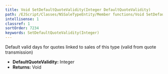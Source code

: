 ```yaml
---
title: Void SetDefaultQuoteValidity(Integer DefaultQuoteValidity)
path: /EJScript/Classes/NSSaleTypeEntity/Member functions/Void SetDefaultQuoteValidity(Integer p_0)
intellisense: 1
classref: 1
sortOrder: 7234
keywords: SetDefaultQuoteValidity(Integer)
---
```



Default valid days for quotes linked to sales of this type (valid from quote transmission)



* **DefaultQuoteValidity:** Integer
* **Returns:** Void


